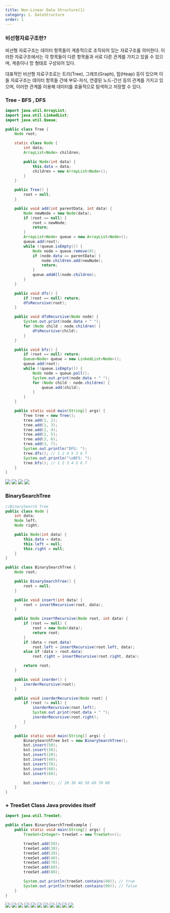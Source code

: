 ```yaml
---
title: Non-Linear Data Structure(1)
category: 1. DataStructure
order: 1
---
```

### **비선형자료구조란?** 

비선형 자료구조는 데이터 항목들이 계층적으로 조직되어 있는 자료구조를 의미한다. 이러한 자료구조에서는 각 항목들이 다른 항목들과 서로 다른 관계를 가지고 있을 수 있으며, 계층이나 망 형태로 구성되어 있다.

대표적인 비선형 자료구조로는 트리(Tree), 그래프(Graph), 힙(Heap) 등이 있으며 이들 자료구조는 데이터 항목들 간에 부모-자식, 연결된 노드-간선 등의 관계를 가지고 있으며, 이러한 관계를 이용해 데이터를 효율적으로 탐색하고 저장할 수 있다.


### **Tree - BFS ,  DFS**
~~~java
import java.util.ArrayList;
import java.util.LinkedList;
import java.util.Queue;

public class Tree {
    Node root;

    static class Node {
        int data;
        ArrayList<Node> children;

        public Node(int data) {
            this.data = data;
            children = new ArrayList<Node>();
        }
    }

    public Tree() {
        root = null;
    }

    public void add(int parentData, int data) {
        Node newNode = new Node(data);
        if (root == null) {
            root = newNode;
            return;
        }
        ArrayList<Node> queue = new ArrayList<Node>();
        queue.add(root);
        while (!queue.isEmpty()) {
            Node node = queue.remove(0);
            if (node.data == parentData) {
                node.children.add(newNode);
                return;
            }
            queue.addAll(node.children);
        }
    }

    public void dfs() {
        if (root == null) return;
        dfsRecursive(root);
    }

    public void dfsRecursive(Node node) {
        System.out.print(node.data + " ");
        for (Node child : node.children) {
            dfsRecursive(child);
        }
    }

    public void bfs() {
        if (root == null) return;
        Queue<Node> queue = new LinkedList<Node>();
        queue.add(root);
        while (!queue.isEmpty()) {
            Node node = queue.poll();
            System.out.print(node.data + " ");
            for (Node child : node.children) {
                queue.add(child);
            }
        }
    }

    public static void main(String[] args) {
        Tree tree = new Tree();
        tree.add(1, 2);
        tree.add(1, 3);
        tree.add(2, 4);
        tree.add(2, 5);
        tree.add(3, 6);
        tree.add(3, 7);
        System.out.println("DFS: ");
        tree.dfs(); // 1 2 4 5 3 6 7
        System.out.println("\nBFS: ");
        tree.bfs(); // 1 2 3 4 5 6 7
    }
}

~~~

![](https://ifh.cc/g/Wbr0QB.jpg)
![](https://ifh.cc/g/l3x6fm.jpg)
![](https://ifh.cc/g/vHJ1xH.jpg)
![](https://ifh.cc/g/yolPZX.jpg)




### **BinarySearchTree**
~~~java
//BinarySearch Tree 
public class Node {
    int data;
    Node left;
    Node right;

    public Node(int data) {
        this.data = data;
        this.left = null;
        this.right = null;
    }
}

public class BinarySearchTree {
    Node root;

    public BinarySearchTree() {
        root = null;
    }

    public void insert(int data) {
        root = insertRecursive(root, data);
    }

    public Node insertRecursive(Node root, int data) {
        if (root == null) {
            root = new Node(data);
            return root;
        }
        if (data < root.data)
            root.left = insertRecursive(root.left, data);
        else if (data > root.data)
            root.right = insertRecursive(root.right, data);

        return root;
    }

    public void inorder() {
        inorderRecursive(root);
    }

    public void inorderRecursive(Node root) {
        if (root != null) {
            inorderRecursive(root.left);
            System.out.print(root.data + " ");
            inorderRecursive(root.right);
        }
    }

    public static void main(String[] args) {
        BinarySearchTree bst = new BinarySearchTree();
        bst.insert(50);
        bst.insert(30);
        bst.insert(20);
        bst.insert(40);
        bst.insert(70);
        bst.insert(60);
        bst.insert(80);

        bst.inorder(); // 20 30 40 50 60 70 80
    }
}
~~~
### **+ TreeSet Class Java provides itself**
~~~java
import java.util.TreeSet;

public class BinarySearchTreeExample {
    public static void main(String[] args) {
        TreeSet<Integer> treeSet = new TreeSet<>();

        treeSet.add(50);
        treeSet.add(30);
        treeSet.add(20);
        treeSet.add(40);
        treeSet.add(70);
        treeSet.add(60);
        treeSet.add(80);

        System.out.println(treeSet.contains(40)); // true
        System.out.println(treeSet.contains(90)); // false
    }
}
~~~
![](https://ifh.cc/g/KxTy0y.jpg)
![](https://ifh.cc/g/kOSrMM.jpg)
![](https://ifh.cc/g/QjcVRd.jpg)
![](https://ifh.cc/g/DhGJDa.jpg)
![](https://ifh.cc/g/m0WSLL.jpg)
![](https://ifh.cc/g/VXtYp3.jpg)
![](https://ifh.cc/g/QwaoR6.jpg)
![](https://ifh.cc/g/VXtYp3.jpg)
![](https://ifh.cc/g/VXtYp3.jpg)
![](https://ifh.cc/g/VXtYp3.jpg)
![](https://ifh.cc/g/VXtYp3.jpg)